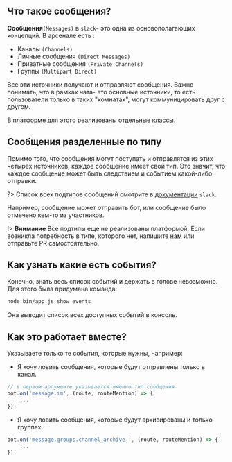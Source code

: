 ## Что такое сообщения?

**Сообщения**`(Messages)` в `slack`- это одна из основополагающих концепций.
В арсенале есть :
- Каналы `(Channels)`
- Личные сообщения `(Direct Messages)`
- Приватные сообщения `(Private Channels)`
- Группы `(Multipart Direct)`

Все эти источники получают и отправляют сообщения. Важно понимать, что в рамках чата- это основные источники, то есть
пользователи только в таких "комнатах", могут коммуницировать друг с другом.

В платформе для этого реализованы отдельные [классы](https://github.com/agoalofalife/ssb/tree/master/src/Messages/MessageBase).

## Сообщения разделенные по типу

Помимо того, что сообщения могут поступать и отправлятся из этих четырех источников, каждое сообщение имеет свой тип.
Это значит, что каждое сообщение может быть следствием и событием какой-либо отправки.

?> Список всех подтипов сообщений смотрите в [документации](https://api.slack.com/events/message) `slack`.

Например, сообщение может отправить бот, или сообщение было отмечено кем-то из участников.

!> **Внимание** Все подтипы еще не реализованы платформой. Если возникла потребность в типе, которого нет, напишите [нам](https://github.com/agoalofalife/ssb/issues)
или отправьте PR самостоятельно. 



## Как узнать какие есть события?
Конечно, знать весь список событий и держать в голове невозможно.
Для этого была придумана команда:
```bash
node bin/app.js show events
```
Она выводит список всех доступных событий в консоль.

## Как это работает вместе?

Указываете только те события, которые нужны, например:
- Я хочу ловить сообщения, которые будут отправлены только в канал.

```javascript
// в первом аргументе указывается именно тип сообщения
bot.on('message.im', (route, routeMention) => {
    ...
});
```

 - Я хочу ловить сообщения, которые будут архивированы и только группах.
 
 ```javascript
bot.on('message.groups.channel_archive ', (route, routeMention) => {
     ...
});
 ```
